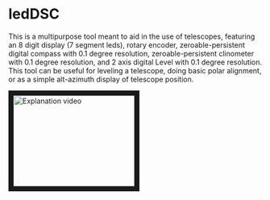 # ledDSC
This is a multipurpose tool meant to aid in the use of telescopes, featuring an 8 digit display (7 segment leds), rotary encoder, zeroable-persistent digital compass with 0.1 degree resolution, zeroable-persistent clinometer with 0.1 degree resolution, and 2 axis digital Level with 0.1 degree resolution. This tool can be useful for leveling a telescope, doing basic polar alignment, or as a simple alt-azimuth display of telescope position.

<a href="https://youtu.be/bIwke95pRPY" target="_blank"><img src="http://img.youtube.com/vi/bIwke95pRPY/0.jpg" 
alt="Explanation video" width="240" height="180" border="10" /></a>
